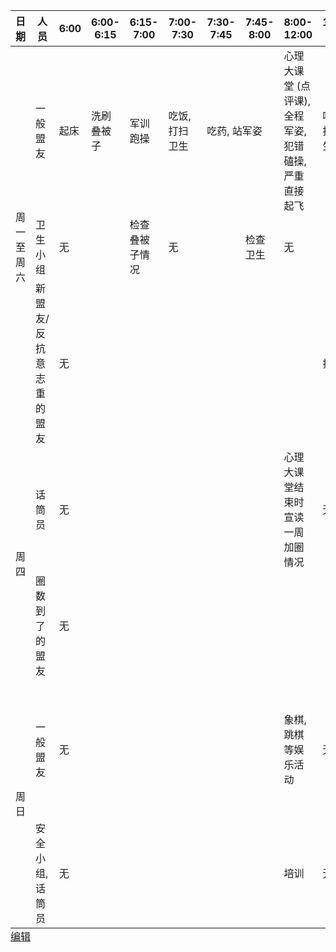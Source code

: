 <table id="tablepress-7" class="tablepress tablepress-id-7">
<caption style="caption-side:bottom;text-align:left;border:none;background:none;margin:0;padding:0;"><a href="https://www.iaders.com/wp-admin/admin.php?page=tablepress&action=edit&table_id=7">编辑</a></caption>
<thead>
<tr class="row-1 odd">
	<th class="column-1">日期</th><th class="column-2">人员</th><th class="column-3">6:00</th><th class="column-4">6:00-6:15</th><th class="column-5">6:15-7:00</th><th class="column-6">7:00-7:30</th><th class="column-7">7:30-7:45</th><th class="column-8">7:45-8:00</th><th class="column-9">8:00-12:00</th><th class="column-10">12:00-12:45</th><th class="column-11">12:45-1:00</th><th class="column-12">1:00-2:00</th><th class="column-13">2:00-5:00</th><th class="column-14">5:00-6:00</th><th class="column-15">6:00-6:15</th><th class="column-16">6:15-8:30</th><th class="column-17">8:30-9:00</th><th class="column-18">9:00-9:30</th><th class="column-19">9:30-10:00</th><th class="column-20">10:00-10:30</th><th class="column-21">10:30</th>
</tr>
</thead>
<tbody class="row-hover">
<tr class="row-2 even">
	<td rowspan="3" class="column-1">周一至周六</td><td class="column-2">一般盟友</td><td class="column-3">起床</td><td class="column-4">洗刷叠被子</td><td class="column-5">军训跑操</td><td class="column-6">吃饭, 打扫卫生</td><td colspan="2" class="column-7">吃药, 站军姿</td><td class="column-9">心理大课堂 (点评课), 全程军姿, 犯错磕操, 严重直接起飞</td><td class="column-10">吃饭, 打扫卫生</td><td class="column-11">吃药, 站军姿</td><td class="column-12">午休, 打扫卫生</td><td class="column-13">写日记/天气好可能军训磕操/补习</td><td class="column-14">吃饭, 打扫卫生</td><td class="column-15">吃药, 站军姿</td><td class="column-16">分组上课 (日记, 网上作业, 辩论(晚点评))</td><td class="column-17">无</td><td class="column-18">给父母跪地洗脚, 捶背</td><td class="column-19">轮流在病房向家长作当天的改变报告</td><td class="column-20">洗刷, 洗澡, 洗衣服</td><td class="column-21">关灯睡觉</td>
</tr>
<tr class="row-3 odd">
	<td class="column-2">卫生小组</td><td colspan="2" class="column-3">无</td><td class="column-5">检查叠被子情况</td><td colspan="2" class="column-6">无</td><td class="column-8">检查卫生</td><td colspan="4" class="column-9">无</td><td class="column-13">检查卫生</td><td colspan="8" class="column-14">无</td>
</tr>
<tr class="row-4 even">
	<td class="column-2">新盟友/反抗意志重的盟友</td><td colspan="7" class="column-3">无</td><td class="column-10">打针</td><td colspan="11" class="column-11">无</td>
</tr>
<tr class="row-5 odd">
	<td rowspan="2" class="column-1">周四</td><td class="column-2">话筒员</td><td colspan="6" class="column-3">无</td><td class="column-9">心理大课堂结束时宣读一周加圈情况</td><td colspan="12" class="column-10">无</td>
</tr>
<tr class="row-6 even">
	<td class="column-2">圈数到了的盟友</td><td colspan="10" class="column-3">无</td><td class="column-13">周总结 (电击)</td><td colspan="8" class="column-14">无</td>
</tr>
<tr class="row-7 odd">
	<td rowspan="2" class="column-1">周日</td><td class="column-2">一般盟友</td><td colspan="6" class="column-3">无</td><td class="column-9">象棋, 跳棋等娱乐活动</td><td colspan="3" class="column-10">无</td><td class="column-13">天气好则下楼活动, 团队接力游戏或军训</td><td colspan="2" class="column-14">无</td><td colspan="6" class="column-16">看纪录片 (孝道之类主题)</td>
</tr>
<tr class="row-8 even">
	<td class="column-2">安全小组, 话筒员</td><td colspan="6" class="column-3">无</td><td class="column-9">培训</td><td colspan="12" class="column-10">无</td>
</tr>
</tbody>
</table>